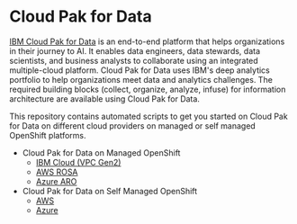 # Cloud Pak for Data
[IBM Cloud Pak for Data](https://www.ibm.com/ca-en/products/cloud-pak-for-data) is an end-to-end platform that helps organizations in their journey to AI. It enables data engineers, data stewards, data scientists, and business analysts to collaborate using an integrated multiple-cloud platform. Cloud Pak for Data uses IBM's deep analytics portfolio to help organizations meet data and analytics challenges. The required building blocks (collect, organize, analyze, infuse) for information architecture are available using Cloud Pak for Data.

This repository contains automated scripts to get you started on Cloud Pak for Data on different cloud providers on managed or self managed OpenShift platforms.
- Cloud Pak for Data on Managed OpenShift
  - [IBM Cloud (VPC Gen2)](./managed-openshift/ibmcloud/README.md)
  - [AWS ROSA](./managed-openshift/aws/terraform/README.md)
  - [Azure ARO](./managed-openshift/azure/arm/README.md)
- Cloud Pak for Data on Self Managed OpenShift
  - [AWS](./selfmanaged-openshift/README.md)
  - [Azure](./selfmanaged-openshift/README.md)
